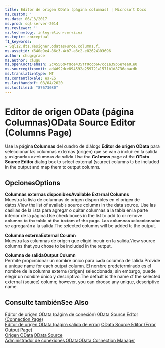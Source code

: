 ```yaml
---
title: Editor de origen OData (página columnas) | Microsoft Docs
ms.custom: ''
ms.date: 06/13/2017
ms.prod: sql-server-2014
ms.reviewer: ''
ms.technology: integration-services
ms.topic: conceptual
f1_keywords:
- Sql12.dts.designer.odatasource.columns.f1
ms.assetid: d640e9e4-86c3-4cb7-a6c2-e82624303696
author: chugugrace
ms.author: chugu
ms.openlocfilehash: 2c4556d4fdce435ff0ccb667cc1a39b6efea01e0
ms.sourcegitcommit: ad4d92dce894592a259721a1571b1d8736abacdb
ms.translationtype: MT
ms.contentlocale: es-ES
ms.lasthandoff: 08/04/2020
ms.locfileid: "87673080"
---
```

# <a name="odata-source-editor-columns-page"></a><span data-ttu-id="1671e-102">Editor de origen OData (página Columnas)</span><span class="sxs-lookup"><span data-stu-id="1671e-102">OData Source Editor (Columns Page)</span></span>
  <span data-ttu-id="1671e-103">Use la página **Columnas** del cuadro de diálogo **Editor de origen OData** para seleccionar las columnas externas (origen) que se van a incluir en la salida y asignarlas a columnas de salida.</span><span class="sxs-lookup"><span data-stu-id="1671e-103">Use the **Columns** page of the **OData Source Editor** dialog box to select external (source) columns to be included in the output and map them to output columns.</span></span>  
  
## <a name="options"></a><span data-ttu-id="1671e-104">Opciones</span><span class="sxs-lookup"><span data-stu-id="1671e-104">Options</span></span>  
 <span data-ttu-id="1671e-105">**Columnas externas disponibles**</span><span class="sxs-lookup"><span data-stu-id="1671e-105">**Available External Columns**</span></span>  
 <span data-ttu-id="1671e-106">Muestra la lista de columnas de origen disponibles en el origen de datos.</span><span class="sxs-lookup"><span data-stu-id="1671e-106">View the list of available source columns in the data source.</span></span> <span data-ttu-id="1671e-107">Use las casillas de la lista para agregar o quitar columnas a la tabla en la parte inferior de la página.</span><span class="sxs-lookup"><span data-stu-id="1671e-107">Use check boxes in the list to add to or remove columns to the table at the bottom of the page.</span></span> <span data-ttu-id="1671e-108">Las columnas seleccionadas se agregarán a la salida.</span><span class="sxs-lookup"><span data-stu-id="1671e-108">The selected columns will be added to the output.</span></span>  
  
 <span data-ttu-id="1671e-109">**Columna externa**</span><span class="sxs-lookup"><span data-stu-id="1671e-109">**External Column**</span></span>  
 <span data-ttu-id="1671e-110">Muestra las columnas de origen que eligió incluir en la salida.</span><span class="sxs-lookup"><span data-stu-id="1671e-110">View source columns that you chose to be included in the output.</span></span>  
  
 <span data-ttu-id="1671e-111">**Columna de salida**</span><span class="sxs-lookup"><span data-stu-id="1671e-111">**Output Column**</span></span>  
 <span data-ttu-id="1671e-112">Permite proporcionar un nombre único para cada columna de salida.</span><span class="sxs-lookup"><span data-stu-id="1671e-112">Provide a unique name for each output column.</span></span> <span data-ttu-id="1671e-113">El nombre predeterminado es el nombre de la columna externa (origen) seleccionada; sin embargo, puede elegir un nombre único y descriptivo.</span><span class="sxs-lookup"><span data-stu-id="1671e-113">The default is the name of the selected external (source) column; however, you can choose any unique, descriptive name.</span></span>  
  
## <a name="see-also"></a><span data-ttu-id="1671e-114">Consulte también</span><span class="sxs-lookup"><span data-stu-id="1671e-114">See Also</span></span>  
 <span data-ttu-id="1671e-115">[Editor de origen OData &#40;página de conexión&#41;](../../2014/integration-services/odata-source-editor-connection-page.md) </span><span class="sxs-lookup"><span data-stu-id="1671e-115">[OData Source Editor &#40;Connection Page&#41;](../../2014/integration-services/odata-source-editor-connection-page.md) </span></span>  
 <span data-ttu-id="1671e-116">[Editor de origen OData &#40;página salida de error&#41;](../../2014/integration-services/odata-source-editor-error-output-page.md) </span><span class="sxs-lookup"><span data-stu-id="1671e-116">[OData Source Editor &#40;Error Output Page&#41;](../../2014/integration-services/odata-source-editor-error-output-page.md) </span></span>  
 <span data-ttu-id="1671e-117">[Origen OData](data-flow/odata-source.md) </span><span class="sxs-lookup"><span data-stu-id="1671e-117">[OData Source](data-flow/odata-source.md) </span></span>  
 [<span data-ttu-id="1671e-118">Administrador de conexiones OData</span><span class="sxs-lookup"><span data-stu-id="1671e-118">OData Connection Manager</span></span>](connection-manager/odata-connection-manager.md)  
  
  
